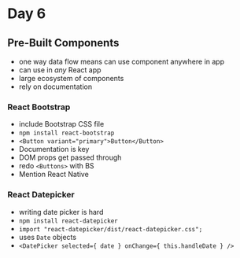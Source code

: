 # Day 6

## Pre-Built Components

- one way data flow means can use component anywhere in app
- can use in *any* React app
- large ecosystem of components
- rely on documentation

### React Bootstrap

- include Bootstrap CSS file
- `npm install react-bootstrap`
- `<Button variant="primary">Button</Button>`
- Documentation is key
- DOM props get passed through
- redo `<Buttons>` with BS
- Mention React Native


### React Datepicker

- writing date picker is hard
- `npm install react-datepicker`
- `import "react-datepicker/dist/react-datepicker.css";`
- uses `Date` objects
- `<DatePicker selected={ date } onChange={ this.handleDate } />`
